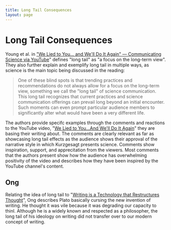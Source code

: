 ```yaml
---
title: Long Tail Consequences
layout: page
---
```

# Long Tail Consequences
Young et al. in ["We Lied to You... and We'll Do It Again"
— Communicating Science via YouTube](https://kairos.technorhetoric.net/30.1/topoi/young-et-al/)" defines "long tail" as "a focus on the long-term view". They also further explain and exemplify long tail in multiple ways, as science is the main topic being discussed in the reading:

> One of these blind spots is that trending practices and recommendations do not always allow for a focus on the long-term view, something we call the "long tail" of science communication. This long tail recognizes that current practices and science communication offerings can prevail long beyond an initial encounter. Such moments can even prompt particular audience members to significantly alter what would have been a very different life.

The authors provide specifc examples through the comments and reactions to the YouTube video, "[We Lied to You...And We'll Do It Again](https://www.youtube.com/watch?v=XFqn3uy238E)" they are basing their writing about. The comments are clearly relevant as far as showcasing long tail effects as the audience shows their approval of the narrative style in which Kurzgesagt presents science. Comments show inspiration, support, and apprecitation from the viewers. Most comments that the authors present show how the audience has overwhelming positivity of the video and describes how they have been inspired by the YouTube channel's content. 
## Ong
Relating the idea of long tail to "[Writing is a Technology that Restructures Thought](https://bsu.instructure.com/courses/174253/assignments/2193241?module_item_id=5904058)", Ong describes Plato basically cursing the new invention of writing. He thought it was vile because it was degrading our capacity to thinl. Although he is a widely known and respected as a philosopher, the long tail of his ideology on writing did not transfer over to our modern concept of writing. 
